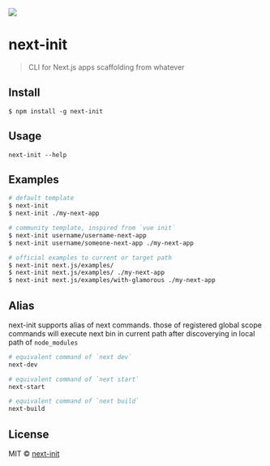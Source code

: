 ![](https://avatars2.githubusercontent.com/u/30463846?v=4&u=b080ecd2d7d1226eb6e982cf1de875d4765e275d&s=200)

# next-init

> CLI for Next.js apps scaffolding from whatever

## Install

```
$ npm install -g next-init
```

## Usage

```
next-init --help
```

## Examples

```sh
# default template
$ next-init
$ next-init ./my-next-app

# community template, inspired from `vue init`
$ next-init username/username-next-app
$ next-init username/someone-next-app ./my-next-app

# official examples to current or target path
$ next-init next.js/examples/
$ next-init next.js/examples/ ./my-next-app
$ next-init next.js/examples/with-glamorous ./my-next-app
```

## Alias

next-init supports alias of next commands. those of registered global scope commands will execute next bin in current path after discoverying in local path of `node_modules`

```sh
# equivalent command of `next dev`
next-dev

# equivalent command of `next start`
next-start

# equivalent command of `next build`
next-build
```

## License

MIT © [next-init](https://github.com/next-init)
